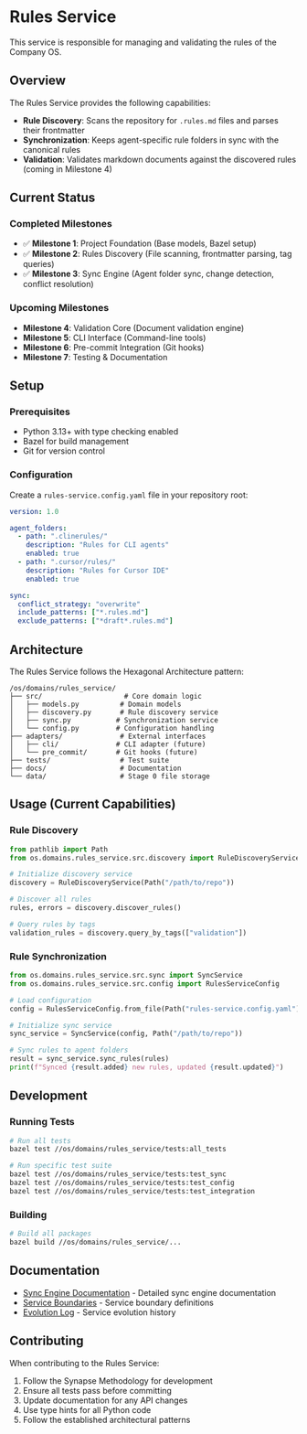 # Rules Service

This service is responsible for managing and validating the rules of the Company OS.

## Overview

The Rules Service provides the following capabilities:

- **Rule Discovery**: Scans the repository for `.rules.md` files and parses their frontmatter
- **Synchronization**: Keeps agent-specific rule folders in sync with the canonical rules
- **Validation**: Validates markdown documents against the discovered rules (coming in Milestone 4)

## Current Status

### Completed Milestones
- ✅ **Milestone 1**: Project Foundation (Base models, Bazel setup)
- ✅ **Milestone 2**: Rules Discovery (File scanning, frontmatter parsing, tag queries)
- ✅ **Milestone 3**: Sync Engine (Agent folder sync, change detection, conflict resolution)

### Upcoming Milestones
- **Milestone 4**: Validation Core (Document validation engine)
- **Milestone 5**: CLI Interface (Command-line tools)
- **Milestone 6**: Pre-commit Integration (Git hooks)
- **Milestone 7**: Testing & Documentation

## Setup

### Prerequisites
- Python 3.13+ with type checking enabled
- Bazel for build management
- Git for version control

### Configuration

Create a `rules-service.config.yaml` file in your repository root:

```yaml
version: 1.0

agent_folders:
  - path: ".clinerules/"
    description: "Rules for CLI agents"
    enabled: true
  - path: ".cursor/rules/"
    description: "Rules for Cursor IDE"
    enabled: true

sync:
  conflict_strategy: "overwrite"
  include_patterns: ["*.rules.md"]
  exclude_patterns: ["*draft*.rules.md"]
```

## Architecture

The Rules Service follows the Hexagonal Architecture pattern:

```
/os/domains/rules_service/
├── src/                    # Core domain logic
│   ├── models.py          # Domain models
│   ├── discovery.py       # Rule discovery service
│   ├── sync.py           # Synchronization service
│   └── config.py         # Configuration handling
├── adapters/              # External interfaces
│   ├── cli/              # CLI adapter (future)
│   └── pre_commit/       # Git hooks (future)
├── tests/                 # Test suite
├── docs/                  # Documentation
└── data/                  # Stage 0 file storage
```

## Usage (Current Capabilities)

### Rule Discovery

```python
from pathlib import Path
from os.domains.rules_service.src.discovery import RuleDiscoveryService

# Initialize discovery service
discovery = RuleDiscoveryService(Path("/path/to/repo"))

# Discover all rules
rules, errors = discovery.discover_rules()

# Query rules by tags
validation_rules = discovery.query_by_tags(["validation"])
```

### Rule Synchronization

```python
from os.domains.rules_service.src.sync import SyncService
from os.domains.rules_service.src.config import RulesServiceConfig

# Load configuration
config = RulesServiceConfig.from_file(Path("rules-service.config.yaml"))

# Initialize sync service
sync_service = SyncService(config, Path("/path/to/repo"))

# Sync rules to agent folders
result = sync_service.sync_rules(rules)
print(f"Synced {result.added} new rules, updated {result.updated}")
```

## Development

### Running Tests

```bash
# Run all tests
bazel test //os/domains/rules_service/tests:all_tests

# Run specific test suite
bazel test //os/domains/rules_service/tests:test_sync
bazel test //os/domains/rules_service/tests:test_config
bazel test //os/domains/rules_service/tests:test_integration
```

### Building

```bash
# Build all packages
bazel build //os/domains/rules_service/...
```

## Documentation

- [Sync Engine Documentation](docs/sync-engine.md) - Detailed sync engine documentation
- [Service Boundaries](docs/boundaries.md) - Service boundary definitions
- [Evolution Log](docs/evolution-log.md) - Service evolution history

## Contributing

When contributing to the Rules Service:

1. Follow the Synapse Methodology for development
2. Ensure all tests pass before committing
3. Update documentation for any API changes
4. Use type hints for all Python code
5. Follow the established architectural patterns
